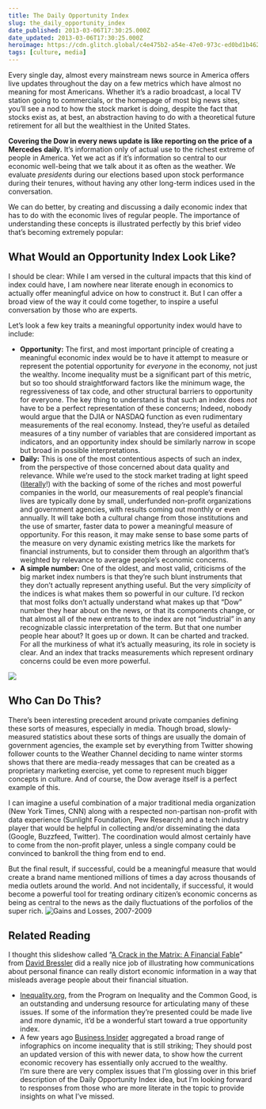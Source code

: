 ```yaml
---
title: The Daily Opportunity Index
slug: the_daily_opportunity_index
date_published: 2013-03-06T17:30:25.000Z
date_updated: 2013-03-06T17:30:25.000Z
heroimage: https://cdn.glitch.global/c4e475b2-a54e-47e0-973c-ed0bd1b46262/distribution-of-us-stock-market-wealth-2007.png?v=1670477131354
tags: [culture, media]
---
```


Every single day, almost every mainstream news source in America offers live updates throughout the day on a few metrics which have almost no meaning for most Americans. Whether it’s a radio broadcast, a local TV station going to commercials, or the homepage of most big news sites, you’ll see a nod to how the stock market is doing, despite the fact that stocks exist as, at best, an abstraction having to do with a theoretical future retirement for all but the wealthiest in the United States.

**Covering the Dow in every news update is like reporting on the price of a Mercedes daily.** It’s information only of actual use to the richest extreme of people in America. Yet we act as if it’s information so central to our economic well-being that we talk about it as often as the weather. We evaluate *presidents* during our elections based upon stock performance during their tenures, without having any other long-term indices used in the conversation.

We can do better, by creating and discussing a daily economic index that has to do with the economic lives of regular people. The importance of understanding these concepts is illustrated perfectly by this brief video that’s becoming extremely popular:

## What Would an Opportunity Index Look Like?

I should be clear: While I am versed in the cultural impacts that this kind of index could have, I am nowhere near literate enough in economics to actually offer meaningful advice on how to construct it. But I can offer a broad view of the way it could come together, to inspire a useful conversation by those who are experts.

Let’s look a few key traits a meaningful opportunity index would have to include:

- **Opportunity:** The first, and most important principle of creating a meaningful economic index would be to have it attempt to measure or represent the potential opportunity for *everyone* in the economy, not just the wealthy. Income inequality must be a significant part of this metric, but so too should straightforward factors like the minimum wage, the regressiveness of tax code, and other structural barriers to opportunity for everyone. The key thing to understand is that such an index does *not* have to be a perfect representation of these concerns; Indeed, nobody would argue that the DJIA or NASDAQ function as even rudimentary measurements of the real economy. Instead, they’re useful as detailed measures of a tiny number of variables that are considered important as indicators, and an opportunity index should be similarly narrow in scope but broad in possible interpretations.
- **Daily:** This is one of the most contentious aspects of such an index, from the perspective of those concerned about data quality and relevance. While we’re used to the stock market trading at light speed ([literally](http://www.youtube.com/watch?v=TDaFwnOiKVE)!) with the backing of some of the riches and most powerful companies in the world, our measurements of real people’s financial lives are typically done by small, underfunded non-profit organizations and government agencies, with results coming out monthly or even annually. It will take both a cultural change from those institutions and the use of smarter, faster data to power a meaningful measure of opportunity. For this reason, it may make sense to base some parts of the measure on very dynamic existing metrics like the markets for financial instruments, but to consider them through an algorithm that’s weighted by relevance to average people’s economic concerns.
- **A simple number:** One of the oldest, and most valid, criticisms of the big market index numbers is that they’re such blunt instruments that they don’t actually represent anything useful. But the very *simplicity* of the indices is what makes them so powerful in our culture. I’d reckon that most folks don’t actually understand what makes up that “Dow” number they hear about on the news, or that its components change, or that almost all of the new entrants to the index are not “industrial” in any recognizable classic interpretation of the term. But that one number people hear about? It goes up or down. It can be charted and tracked. For all the murkiness of what it’s actually measuring, its role in society is clear. And an index that tracks measurements which represent ordinary concerns could be even more powerful.

[![](https://cdn.glitch.global/c4e475b2-a54e-47e0-973c-ed0bd1b46262/distribution-of-us-stock-market-wealth-2007.png?v=1670477131354)](http://inequality.org/)

## Who Can Do This?

There’s been interesting precedent around private companies defining these sorts of measures, especially in media. Though broad, slowly-measured statistics about these sorts of things are usually the domain of government agencies, the example set by everything from Twitter showing follower counts to the Weather Channel deciding to name winter storms shows that there are media-ready messages that can be created as a proprietary marketing exercise, yet come to represent much bigger concepts in culture. And of course, the Dow average itself is a perfect example of this.

I can imagine a useful combination of a major traditional media organization (New York Times, CNN) along with a respected non-partisan non-profit with data experience (Sunlight Foundation, Pew Research) and a tech industry player that would be helpful in collecting and/or disseminating the data (Google, Buzzfeed, Twitter). The coordination would almost certainly have to come from the non-profit player, unless a single company could be convinced to bankroll the thing from end to end.

But the final result, if successful, could be a meaningful measure that would create a brand name mentioned millions of times a day across thousands of media outlets around the world. And not incidentally, if successful, it would become a powerful tool for treating ordinary citizen’s economic concerns as being as central to the news as the daily fluctuations of the porfolios of the super rich.
![Gains and Losses, 2007-2009](http://www.motherjones.com/files/gainsandlosses.jpg)

## Related Reading

I thought this slideshow called “[A Crack in the Matrix: A Financial Fable](http://www.slideshare.net/djbressler/crack-in-the-matrix)” from [David Bressler](http://www.slideshare.net/djbressler) did a really nice job of illustrating how communications about personal finance can really distort economic information in a way that misleads average people about their financial situation.
  
 * [Inequality.org](http://inequality.org/), from the Program on Inequality and the Common Good, is an outstanding and undersung resource for articulating many of these issues. If some of the information they’re presented could be made live and more dynamic, it’d be a wonderful start toward a true opportunity index.  
 * A few years ago [Business Insider](http://www.businessinsider.com/15-charts-about-wealth-and-inequality-in-america-2010-4?op=1) aggregated a broad range of infographics on income inequality that is still striking; They should post an updated version of this with newer data, to show how the current economic recovery has essentially only accrued to the wealthy.  
 I’m sure there are very complex issues that I’m glossing over in this brief description of the Daily Opportunity Index idea, but I’m looking forward to responses from those who are more literate in the topic to provide insights on what I’ve missed.

